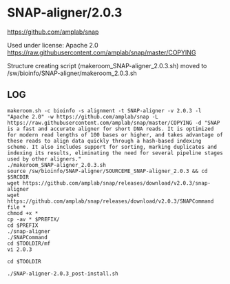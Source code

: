SNAP-aligner/2.0.3
========================

<https://github.com/amplab/snap>

Used under license:
Apache 2.0
<https://raw.githubusercontent.com/amplab/snap/master/COPYING>

Structure creating script (makeroom_SNAP-aligner_2.0.3.sh) moved to /sw/bioinfo/SNAP-aligner/makeroom_2.0.3.sh

LOG
---

    makeroom.sh -c bioinfo -s alignment -t SNAP-aligner -v 2.0.3 -l "Apache 2.0" -w https://github.com/amplab/snap -L https://raw.githubusercontent.com/amplab/snap/master/COPYING -d "SNAP is a fast and accurate aligner for short DNA reads. It is optimized for modern read lengths of 100 bases or higher, and takes advantage of these reads to align data quickly through a hash-based indexing scheme. It also includes support for sorting, marking duplicates and indexing its results, eliminating the need for several pipeline stages used by other aligners."
    ./makeroom_SNAP-aligner_2.0.3.sh 
    source /sw/bioinfo/SNAP-aligner/SOURCEME_SNAP-aligner_2.0.3 && cd $SRCDIR
    wget https://github.com/amplab/snap/releases/download/v2.0.3/snap-aligner
    wget https://github.com/amplab/snap/releases/download/v2.0.3/SNAPCommand
    file *
    chmod +x *
    cp -av * $PREFIX/
    cd $PREFIX
    ./snap-aligner 
    ./SNAPCommand 
    cd $TOOLDIR/mf
    vi 2.0.3 

    cd $TOOLDIR

    ./SNAP-aligner-2.0.3_post-install.sh 
